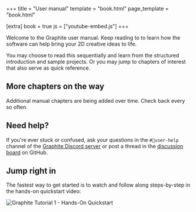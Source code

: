 +++
title = "User manual"
template = "book.html"
page_template = "book.html"

[extra]
book = true
js = ["youtube-embed.js"]
+++

Welcome to the Graphite user manual. Keep reading to to learn how the software can help bring your 2D creative ideas to life.

You may choose to read this sequentially and learn from the structured introduction and sample projects. Or you may jump to chapters of interest that also serve as quick reference.

## More chapters on the way

Additional manual chapters are being added over time. Check back every so often.

## Need help?

If you're ever stuck or confused, ask your questions in the `#🧭user-help` channel of the [Graphite Discord server](https://discord.graphite.rs) or post a thread in the [discussion board](https://github.com/GraphiteEditor/Graphite/discussions) on GitHub.

## Jump right in

<!-- If you're eager to skip the reading, head straight to the [hands-on quickstart video](./introduction) in the next chapter for a beginner project walkthrough you can follow along with. -->

The fastest way to get started is to watch and follow along steps-by-step in the hands-on quickstart video:

<div class="video-embed aspect-16x9">
	<img data-video-embed="7gjUhl_3X10" src="https://static.graphite.rs/content/learn/introduction/tutorial-1-vector-art-quickstart-youtube.avif" onerror="this.onerror = null; this.src = this.src.replace('.avif', '.png')" alt="Graphite Tutorial 1 - Hands-On Quickstart" />
</div>
